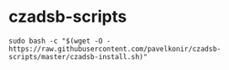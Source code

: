 # czadsb-scripts
```
sudo bash -c "$(wget -O - https://raw.githubusercontent.com/pavelkonir/czadsb-scripts/master/czadsb-install.sh)"
```
